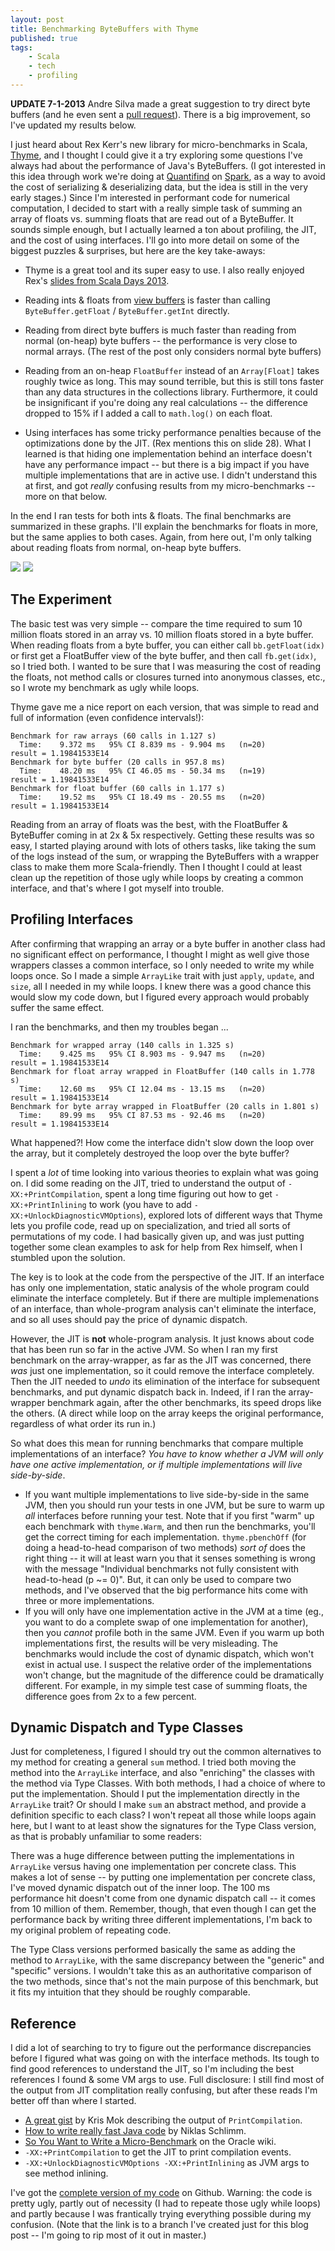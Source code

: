 ```yaml
---
layout: post
title: Benchmarking ByteBuffers with Thyme
published: true
tags:
    - Scala
    - tech
    - profiling
---
```


**UPDATE 7-1-2013** Andre Silva made a great suggestion to try direct byte buffers (and he even sent a [pull request](https://github.com/squito/oleander/pull/1)).
There is a big improvement, so I've updated my results below.

I just heard about Rex Kerr's new library for micro-benchmarks in Scala, [Thyme](https://github.com/Ichoran/thyme), and I
 thought I could give it a try
exploring some questions I've always had about the performance of Java's ByteBuffers.  (I got interested in this idea
through work we're doing at [Quantifind](http://quantifind.com) on [Spark](http://sparkproject.org), as a way to avoid 
the cost of serializing & deserializing data, but
the idea is still in the very early stages.)  Since I'm interested in performant code for numerical computation, I decided
to start with a really simple task of summing an array of floats vs. summing floats that are read out of a ByteBuffer.  It
sounds simple enough, but I actually learned a ton about profiling, the JIT, and the cost of using interfaces.  I'll go into
more detail on some of the biggest puzzles & surprises, but here are the key take-aways:

* Thyme is a great tool and its super easy to use.  I also really enjoyed Rex's [slides from Scala Days 2013](https://speakerdeck.com/ichoran/designing-for-performance-scala-days-2013).

* Reading ints & floats from [view buffers](http://docs.oracle.com/javase/6/docs/api/java/nio/ByteBuffer.html#views) is faster than calling
`ByteBuffer.getFloat` / `ByteBuffer.getInt` directly.

* Reading from direct byte buffers is much faster than reading from normal (on-heap) byte buffers -- the performance is very close to normal
arrays.  (The rest of the post only considers normal byte buffers)
  
* Reading from an on-heap `FloatBuffer` instead of an `Array[Float]` takes roughly twice as long.  This may sound terrible, but this
is still tons faster than any data structures in the collections library.  Furthermore, it could be insignificant if you're doing any
real calculations -- the difference dropped to 15% if I added a call to `math.log()` on each float.

* Using interfaces has some tricky performance penalties because of the optimizations done by the JIT.  (Rex mentions
this on slide 28).  What I learned is that hiding one implementation behind an interface doesn't have any performance impact -- but
there is a big impact if you have multiple implementations that are in active use.  I didn't understand this at first, and got 
*really* confusing results from my micro-benchmarks -- more
on that below. 

In the end I ran tests for both ints & floats.  The final benchmarks are summarized in these graphs.  I'll explain the benchmarks
for floats in more, but the same applies to both cases.  Again, from here out, I'm only talking about reading floats from normal,
on-heap byte buffers.

<img src="../../images/int_sum_profile.jpg"/>

<img src="../../images/float_sum_profile.jpg"/>

## The Experiment

The basic test was very simple -- compare the time required to sum 10 million floats stored in an array vs. 10 million floats
stored in a byte buffer.  When reading floats from a byte buffer, you can either call `bb.getFloat(idx)` or first get a FloatBuffer
view of the byte buffer, and then call `fb.get(idx)`, so I tried both.  I wanted to be sure that I was measuring the cost of 
reading the floats, not method calls or closures
turned into anonymous classes, etc., so I wrote my benchmark as ugly while loops.  


<script src="https://gist.github.com/squito/5820049.js"></script>

Thyme gave me a nice report on each version, that was simple to read and full of information (even confidence intervals!):

	Benchmark for raw arrays (60 calls in 1.127 s)
	  Time:    9.372 ms   95% CI 8.839 ms - 9.904 ms   (n=20)
	result = 1.19841533E14
	Benchmark for byte buffer (20 calls in 957.8 ms)
	  Time:    48.20 ms   95% CI 46.05 ms - 50.34 ms   (n=19)
	result = 1.19841533E14
	Benchmark for float buffer (60 calls in 1.177 s)
	  Time:    19.52 ms   95% CI 18.49 ms - 20.55 ms   (n=20)
	result = 1.19841533E14

Reading from an array of floats was the best, with the FloatBuffer & ByteBuffer coming in at 2x & 5x respectively.  Getting these
results was so easy, I started playing around with lots of others tasks, like taking the sum of the logs instead of the sum, or wrapping
the ByteBuffers with a wrapper class to make them more Scala-friendly.  Then I thought I could at least
clean up the repetition of those ugly while loops by creating a common interface, and that's where I got myself into trouble.

## Profiling Interfaces

After confirming that wrapping an array or a byte buffer in another class had no significant effect on performance, I thought I might as
well give those wrappers classes a common interface, so I only needed to write my while loops once.  So I made a simple `ArrayLike` trait
with just `apply`, `update`, and `size`, all I needed in my while loops.  I knew there was a good chance this would slow my code down, but
I figured every approach would probably suffer the same effect.

<script src="https://gist.github.com/squito/5820134.js"></script>

I ran the benchmarks, and then my troubles began ...

	Benchmark for wrapped array (140 calls in 1.325 s)
	  Time:    9.425 ms   95% CI 8.903 ms - 9.947 ms   (n=20)
	result = 1.19841533E14
	Benchmark for float array wrapped in FloatBuffer (140 calls in 1.778 s)
	  Time:    12.60 ms   95% CI 12.04 ms - 13.15 ms   (n=20)
	result = 1.19841533E14
	Benchmark for byte array wrapped in FloatBuffer (20 calls in 1.801 s)
	  Time:    89.99 ms   95% CI 87.53 ms - 92.46 ms   (n=20)
	result = 1.19841533E14


What happened?! How come the interface didn't slow down the loop over the array, but it completely destroyed the loop over the byte buffer?

I spent a *lot* of time looking into various theories to explain what was going on.  I did some reading on the JIT, tried to understand the output of 
`-XX:+PrintCompilation`, spent a long time figuring out how to get `-XX:+PrintInlining` to work (you have to add `-XX:+UnlockDiagnosticVMOptions`),
explored lots of different ways that Thyme lets you profile code, read up on specialization, and tried all sorts of permutations of my code.  I had basically given up,
and was just putting together some clean examples to ask for help from Rex himself, when I stumbled upon the solution.

The key is to look at the code from the perspective of the JIT.  If an interface has
only one implementation, static analysis of the whole program could eliminate the interface completely.  But if there are multiple
implemenations of an interface, than whole-program analysis can't eliminate the interface, and so all uses should pay the price of
dynamic dispatch.

However, the JIT is **not** whole-program analysis.  It just knows about code that has been run so far in the active JVM. So
when I ran my first benchmark on the array-wrapper, as far as the JIT was concerned, there *was* just one implementation, so it could remove
the interface completely.  Then the JIT needed to *undo* its elimination of the interface for subsequent benchmarks, and put dynamic dispatch
back in.  Indeed, if I ran the array-wrapper benchmark again, after the other benchmarks, its speed drops like the others.  (A direct
while loop on the array keeps the original performance, regardless of what order its run in.)

So what does this mean for running benchmarks that compare multiple implementations of an interface?  _You have to know whether a JVM will
only have one active implementation, or if multiple implementations will live side-by-side_.

* If you want multiple implementations to live side-by-side in the same JVM, then you should run your tests in one JVM, but be sure to warm
up *all* interfaces before running your test.  Note that if you first "warm" up each benchmark with `thyme.Warm`, and then run the benchmarks, you'll
get the correct timing for each implementation.  `thyme.pbenchOff` (for doing a head-to-head comparison of two methods) _sort of_ does the right thing --
it will at least warn you that it senses something is wrong with the message "Individual benchmarks not fully consistent with head-to-head (p ~= 0)".  But, it can only
 be used to compare two methods, and I've observed that the big performance
hits come with three or more implementations.
* If you will only have one implementation active in the JVM at a time (eg., you want to do a complete swap of one implementation for another),
then you *cannot* profile both in the same JVM.  Even if you warm up both implementations first, the results will be very misleading. The benchmarks would 
include the cost of dynamic dispatch, which won't exist in actual use.  I suspect the relative order of the implementations won't change,
but the magnitude of the difference could be dramatically different.  For example,
in my simple test case of summing floats, the difference goes from 2x to a few percent.

## Dynamic Dispatch and Type Classes

Just for completeness, I figured I should try out the common alternatives to my method for creating a general `sum` method.  I tried both moving
the method into the `ArrayLike` interface, and also "enriching" the classes with the method via Type Classes.  With both methods, I had a choice
of where to put the implementation.  Should I put the implementation directly in the `ArrayLike` trait? Or should I make `sum` an abstract method,
and provide a definition specific to each class?  I won't repeat all those while loops again here, but I want to at least show the signatures for
the Type Class version, as that is probably unfamiliar to some readers:

<script src="https://gist.github.com/squito/5820138.js"></script>

There was a huge difference between putting the implementations in `ArrayLike` versus having one implementation per concrete class.  This makes
a lot of sense -- by putting one implementation per concrete class, I've moved dynamic dispatch out of the inner loop.  The 100 ms performance
hit doesn't come from one dynamic dispatch call -- it comes from 10 million of them.  Remember, though, that even though I can get the performance back
by writing three different implementations, I'm back to my original problem of repeating code.

The Type Class versions performed basically the same as adding the method to `ArrayLike`, with the same discrepancy between the "generic" and
"specific" versions.  I wouldn't take this as an authoritative comparison of the two methods, since that's not the main purpose of this benchmark,
but it fits my intuition that they should be roughly comparable.

## Reference

I did a lot of searching to try to figure out the performance discrepancies before I figured what was going on with the interface
methods.  Its tough to find good references to understand the JIT, so I'm including the best references I found & some VM args to
use.  Full disclosure: I still find most of the output from JIT complitation really confusing, but after these reads I'm better off
than where I started.

* [A great gist](https://gist.github.com/rednaxelafx/1165804#file_notes.md) by Kris Mok describing the output of `PrintCompilation`.
* [How to write really fast Java code](http://java.dzone.com/articles/java-7-how-write-really-fast) by Niklas Schlimm.
* [So You Want to Write a Micro-Benchmark](https://wikis.oracle.com/display/HotSpotInternals/MicroBenchmarks) on the Oracle wiki.
* `-XX:+PrintCompilation` to get the JIT to print compilation events.
* `-XX:+UnlockDiagnosticVMOptions -XX:+PrintInlining` as JVM args to see method inlining.

I've got the [complete version of my code](https://github.com/squito/oleander/blob/blog_post_profiling_interfaces/src/test/scala/com/imranrashid/oleander/ByteBufferBackedTest.scala)
on Github.  Warning: the code is pretty ugly, partly out of necessity (I had to repeate those ugly while loops) and partly because I was frantically
trying everything possible during my confusion.  (Note that the link is to a branch I've created just for this blog post -- I'm going to rip most of it out in master.)

